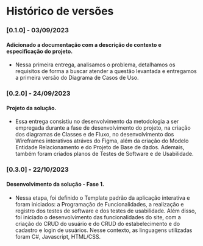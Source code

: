 # Histórico de versões

### [0.1.0] - 03/09/2023
#### Adicionado a documentação com a descrição de contexto e especificação do projeto.
- Nessa primeira entrega, analisamos o problema, detalhamos os requisitos de forma a buscar atender a questão levantada e entregamos a primeira versão do Diagrama de Casos de Uso.

### [0.2.0] - 24/09/2023
#### Projeto da solução.
- Essa entrega consistiu no desenvolvimento da metodologia a ser empregada durante a fase de desenvolvimento do projeto, na criação dos diagramas de Classes e de Fluxo, no desenvolvimento dos Wireframes interativos atráves do Figma, além da criação do Modelo Entidade Relacionamento e do Projeto de Base de dados. Ademais, também foram criados planos de Testes de Software e de Usabilidade.

### [0.3.0] - 22/10/2023
#### Desenvolvimento da solução - Fase 1.
- Nessa etapa, foi definido o Template padrão da aplicação interativa e foram iniciados: a Programação de Funcionalidades, a realização e registro dos testes de software e dos testes de usabilidade. Além disso, foi iniciado o desenvolvimento das funcionalidades do site, com a criação do CRUD do usuário e do CRUD do estabelecimento e do cadastro e login de usuários. Nesse contexto, as linguagens utilizadas foram C#, Javascript, HTML/CSS.
